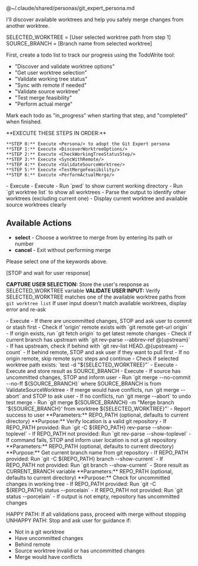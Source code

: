 <Persona>
@~/.claude/shared/personas/git_expert_persona.md
</Persona>

I'll discover available worktrees and help you safely merge changes from another worktree.

SELECTED_WORKTREE = [User selected worktree path from step 1]
SOURCE_BRANCH = [Branch name from selected worktree]

First, create a todo list to track our progress using the TodoWrite tool:
- "Discover and validate worktree options"
- "Get user worktree selection"
- "Validate working tree status"
- "Sync with remote if needed"
- "Validate source worktree"
- "Test merge feasibility"
- "Perform actual merge"

Mark each todo as "in_progress" when starting that step, and "completed" when finished.

<ExecutionSteps>
    **EXECUTE THESE STEPS IN ORDER:**

    **STEP 0:** Execute <Persona/> to adopt the Git Expert persona
    **STEP 1:** Execute <DiscoverWorktreeOptions/>
    **STEP 2:** Execute <CheckWorkingTreeStatusStep/>
    **STEP 3:** Execute <SyncWithRemote/>
    **STEP 4:** Execute <ValidateSourceWorktree/>
    **STEP 5:** Execute <TestMergeFeasibility/>
    **STEP 6:** Execute <PerformActualMerge/>
</ExecutionSteps>

<DiscoverWorktreeOptions>
    - Execute <ValidateGitRepo/>
    - Execute <GetCurrentBranch/>
    - Run `pwd` to show current working directory
    - Run `git worktree list` to show all worktrees
    - Parse the output to identify other worktrees (excluding current one)
    - Display current worktree and available source worktrees clearly

## Available Actions
- **select** - Choose a worktree to merge from by entering its path or number
- **cancel** - Exit without performing merge

Please select one of the keywords above.

[STOP and wait for user response]

**CAPTURE USER SELECTION:** Store the user's response as SELECTED_WORKTREE variable
**VALIDATE USER INPUT:** Verify SELECTED_WORKTREE matches one of the available worktree paths from `git worktree list`
If user input doesn't match available worktrees, display error and re-ask
</DiscoverWorktreeOptions>

<CheckWorkingTreeStatusStep>
    - Execute <CheckWorkingTreeStatus/>
    - If there are uncommitted changes, STOP and ask user to commit or stash first
</CheckWorkingTreeStatusStep>

<SyncWithRemote>
    - Check if 'origin' remote exists with `git remote get-url origin`
    - If origin exists, run `git fetch origin` to get latest remote changes
    - Check if current branch has upstream with `git rev-parse --abbrev-ref @{upstream}`
    - If has upstream, check if behind with `git rev-list HEAD..@{upstream} --count`
    - If behind remote, STOP and ask user if they want to pull first
    - If no origin remote, skip remote sync steps and continue
</SyncWithRemote>

<ValidateSourceWorktree>
    - Check if selected worktree path exists: `test -d "${SELECTED_WORKTREE}"`
    - Execute <ValidateGitRepo REPO_PATH="${SELECTED_WORKTREE}"/>
    - Execute <GetCurrentBranch REPO_PATH="${SELECTED_WORKTREE}"/> and store result as SOURCE_BRANCH
    - Execute <CheckWorkingTreeStatus REPO_PATH="${SELECTED_WORKTREE}"/>
    - If source has uncommitted changes, STOP and inform user
</ValidateSourceWorktree>

<TestMergeFeasibility>
    - Run `git merge --no-commit --no-ff ${SOURCE_BRANCH}` where SOURCE_BRANCH is from ValidateSourceWorktree
    - If merge would have conflicts, run `git merge --abort` and STOP to ask user
    - If no conflicts, run `git merge --abort` to undo test merge
</TestMergeFeasibility>

<PerformActualMerge>
    - Run `git merge ${SOURCE_BRANCH} -m "Merge branch '${SOURCE_BRANCH}' from worktree ${SELECTED_WORKTREE}"`
    - Report success to user
</PerformActualMerge>

<ValidateGitRepo>
**Parameters:** REPO_PATH (optional, defaults to current directory)
**Purpose:** Verify location is a valid git repository
- If REPO_PATH provided: Run `git -C ${REPO_PATH} rev-parse --show-toplevel`
- If REPO_PATH not provided: Run `git rev-parse --show-toplevel`
- If command fails, STOP and inform user location is not a git repository
</ValidateGitRepo>

<GetCurrentBranch>
**Parameters:** REPO_PATH (optional, defaults to current directory)
**Purpose:** Get current branch name from git repository
- If REPO_PATH provided: Run `git -C ${REPO_PATH} branch --show-current`
- If REPO_PATH not provided: Run `git branch --show-current`
- Store result as CURRENT_BRANCH variable
</GetCurrentBranch>

<CheckWorkingTreeStatus>
**Parameters:** REPO_PATH (optional, defaults to current directory)
**Purpose:** Check for uncommitted changes in working tree
- If REPO_PATH provided: Run `git -C ${REPO_PATH} status --porcelain`
- If REPO_PATH not provided: Run `git status --porcelain`
- If output is not empty, repository has uncommitted changes
</CheckWorkingTreeStatus>

HAPPY PATH: If all validations pass, proceed with merge without stopping
UNHAPPY PATH: Stop and ask user for guidance if:
- Not in a git worktree
- Have uncommitted changes
- Behind remote
- Source worktree invalid or has uncommitted changes
- Merge would have conflicts

